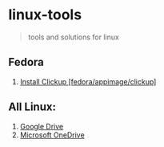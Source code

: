 # linux-tools
> tools and solutions for linux

## Fedora 
1. [Install Clickup [fedora/appimage/clickup]](https://github.com/devhero/linux-tools/tree/main/linux/fedora/appimage/clickup)

## All Linux:
1. [Google Drive](https://github.com/devhero/linux-tools/blob/main/linux/all/google-drive/install.md)
2. [Microsoft OneDrive](https://github.com/devhero/linux-tools/blob/main/linux/all/onedrive/install.md)
